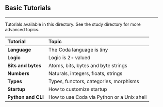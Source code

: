
## Basic Tutorials ##

-----
Tutorials available in this directory.  See the study directory for more advanced topics. 

|    Tutorial    |     Topic     |
|:---------------|:--------------|
| **Language**   | The Coda language is tiny |
| **Logic**      | Logic is 2+ valued |
| **Bits and bytes** | Atoms, bits, bytes and byte strings |
| **Numbers** | Naturals, integers, floats, strings |
| **Types** | Types, functors, categories, morphisms |
| **Startup** | How to customize startup |
| **Python and CLI** | How to use Coda via Python or a Unix shell |